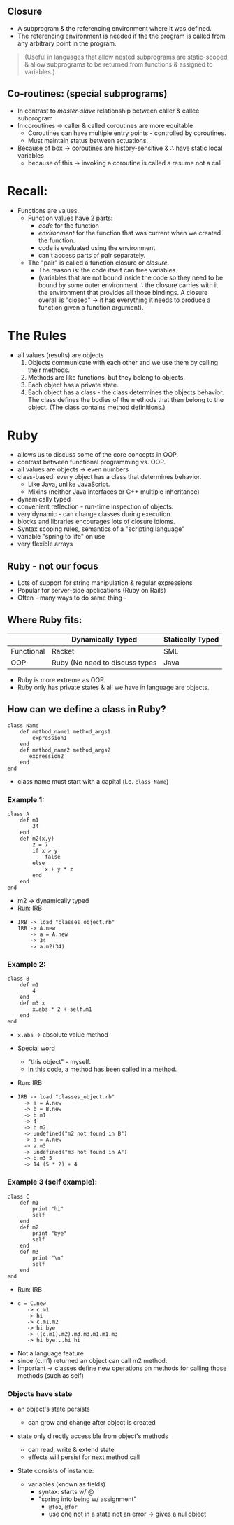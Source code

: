 ## Closure
- A subprogram & the referencing environment where it was defined.
- The referencing environment is needed if the the program is called from any arbitrary point in the program.
> (Useful in languages that allow nested subprograms are static-scoped & allow subprograms to be returned from functions & assigned to variables.)

## Co-routines: (special subprograms)
- In contrast to *master-slave* relationship between caller & callee subprogram
- In coroutines -> caller & called coroutines are more equitable
  - Coroutines can have multiple entry points - controlled by coroutines.
  - Must maintain status between actuations.
- Because of box -> coroutines are history-sensitive &
  ∴ have static local variables
  - because of this -> invoking a coroutine is called a resume not a call

# Recall:
- Functions are values.
  - Function values have 2 parts:
    - *code* for the function
    - *environment* for the function that was current when we created the function.
    - code is evaluated using the environment.
    - can't access parts of pair separately.
  - The "pair" is called a function closure or *closure*.
    - The reason is: the code itself can free variables
    - (variables that are not bound inside the code so they need to be bound by some outer environment ∴ the closure carries with it the environment that provides all those bindings. A closure overall is "closed" -> it has everything it needs to produce a function given a function argument).

# The Rules
- all values (results) are objects
  1. Objects communicate with each other and we use them by calling their methods.
  2. Methods are like functions, but they belong to objects.
  3. Each object has a private state.
  4. Each object has a class - the class determines the objects behavior. The class defines the bodies of the methods that then belong to the object. (The class contains method definitions.)

# Ruby
- allows us to discuss some of the core concepts in OOP.
- contrast between functional programming vs. OOP.
- all values are objects -> even numbers
- class-based: every object has a class that determines behavior.
  - Like Java, unlike JavaScript.
  - Mixins (neither Java interfaces or C++ multiple inheritance)
- dynamically typed
- convenient reflection - run-time inspection of objects.
- very dynamic - can change classes during execution.
- blocks and libraries encourages lots of closure idioms.
- Syntax scoping rules, semantics of a "scripting language"
- variable "spring to life" on use
- very flexible arrays

## Ruby - not our focus
- Lots of support for string manipulation & regular expressions
- Popular for server-side applications (Ruby on Rails)
- Often - many ways to do same thing -

## Where Ruby fits:

|            | Dynamically Typed              | Statically Typed |
|------------|--------------------------------|------------------|
| Functional | Racket                         | SML              |
| OOP        | Ruby (No need to discuss types | Java             |

- Ruby is more extreme as OOP.
- Ruby only has private states & all we have in language are objects.

## How can we define a class in Ruby?

    class Name
        def method_name1 method_args1
            expression1
        end
        def method_name2 method_args2
           expression2
        end
    end

- class name must start with a capital (i.e. `class Name`)

### Example 1:

    class A
        def m1
            34
        end
        def m2(x,y)
            z = 7
            if x > y
                false
            else
                x + y * z
            end
        end
    end

- m2 -> dynamically typed
- Run: IRB
-     IRB -> load "classes_object.rb"
      IRB -> A.new
          -> a = A.new
          -> 34
          -> a.m2(34)

### Example 2:

    class B
        def m1
            4
        end
        def m3 x
            x.abs * 2 + self.m1
        end
    end

- `x.abs` -> absolute value method
- Special word
  - "this object" - myself.
  - In this code, a method has been called in a method.

- Run: IRB
-     IRB -> load "classes_object.rb"
        -> a = A.new
        -> b = B.new
        -> b.m1
        -> 4
        -> b.m2
        -> undefined("m2 not found in B")
        -> a = A.new
        -> a.m3
        -> undefined("m3 not found in A")
        -> b.m3 5
        -> 14 (5 * 2) + 4

### Example 3 (self example):

    class C
        def m1
            print "hi"
            self
        end
        def m2
            print "bye"
            self
        end
        def m3
            print "\n"
            self
        end
    end

- Run: IRB
-     c = C.new
         -> c.m1
         -> hi
         -> c.m1.m2
         -> hi bye
         -> ((c.m1).m2).m3.m3.m1.m1.m3
         -> hi bye...hi hi

- Not a language feature
- since (c.m1) returned an object can call m2 method.
- Important -> classes define new operations on methods for calling those methods (such as self)

### Objects have state
- an object's state persists
  - can grow and change after object is created
- state only directly accessible from object's methods
  - can read, write & extend state
  - effects will persist for next method call

- State consists of instance:
  - variables (known as fields)
    - syntax: starts w/ @
    - "spring into being w/ assignment"
      - `@foo`, `@for`
      - use one not in a state not an error -> gives a nul object
